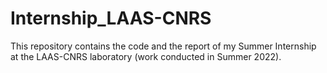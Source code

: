 # Internship_LAAS-CNRS

This repository contains the code and the report of my Summer Internship at the LAAS-CNRS laboratory (work conducted in Summer 2022).
